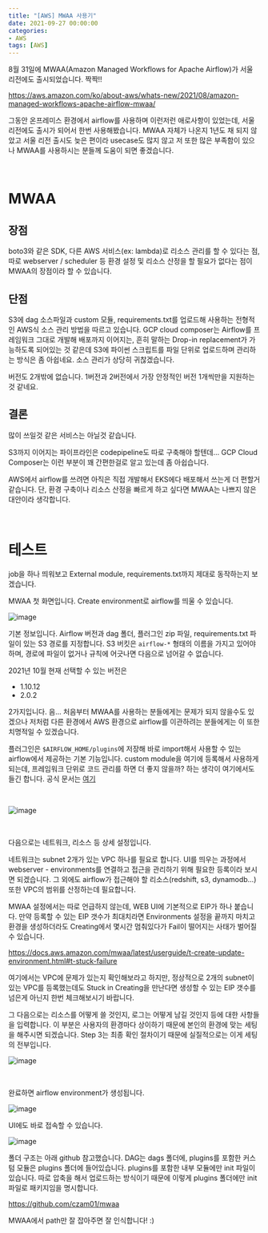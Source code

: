 ```yaml
---
title: "[AWS] MWAA 사용기"
date: 2021-09-27 00:00:00
categories:
- AWS
tags: [AWS]
---
```




8월 31일에 MWAA(Amazon Managed Workflows for Apache Airflow)가 서울 리전에도 출시되었습니다. 짝짝!!

https://aws.amazon.com/ko/about-aws/whats-new/2021/08/amazon-managed-workflows-apache-airflow-mwaa/

그동안 온프레미스 환경에서 airflow를 사용하며 이런저런 애로사항이 있었는데, 서울 리전에도 출시가 되어서 한번 사용해봤습니다. MWAA 자체가 나온지 1년도 채 되지 않았고 서울 리전 출시도 늦은 편이라 usecase도 많지 않고 저 또한 많은 부족함이 있으나 MWAA를 사용하시는 분들께 도움이 되면 좋겠습니다.



<br/>

# MWAA



## 장점

boto3와 같은 SDK, 다른 AWS 서비스(ex: lambda)로 리소스 관리를 할 수 있다는 점, 따로 webserver / scheduler 등 환경 설정 및 리소스 산정을 할 필요가 없다는 점이 MWAA의 장점이라 할 수 있습니다. 



## 단점

S3에 dag 소스파일과 custom 모듈, requirements.txt를 업로드해 사용하는 전형적인 AWS식 소스 관리 방법을 따르고 있습니다. GCP cloud composer는 Airflow를 프레임워크 그대로 개발해 배포까지 이어지는, 흔히 말하는 Drop-in replacement가 가능하도록 되어있는 것 같은데 S3에 파이썬 스크립트를 파일 단위로 업로드하며 관리하는 방식은 좀 아쉽네요. 소스 관리가 상당히 귀찮겠습니다.

버전도 2개밖에 없습니다. 1버전과 2버전에서 가장 안정적인 버전 1개씩만을 지원하는것 같네요.



## 결론

많이 쓰일것 같은 서비스는 아닐것 같습니다.

S3까지 이어지는 파이프라인은 codepipeline도 따로 구축해야 할텐데... GCP Cloud Composer는 이런 부분이 꽤 간편한걸로 알고 있는데 좀 아쉽습니다.

AWS에서 airflow를 쓰려면 아직은 직접 개발해서 EKS에다 배포해서 쓰는게 더 편할거 같습니다. 단, 환경 구축이나 리소스 산정을 빠르게 하고 싶다면 MWAA는 나쁘지 않은 대안이라 생각합니다.



<br/>

# 테스트

job을 하나 띄워보고 External module, requirements.txt까지 제대로 동작하는지 보겠습니다.

MWAA 첫 화면입니다. Create environment로 airflow를 띄울 수 있습니다. 

![image](https://user-images.githubusercontent.com/52685258/135724592-53831ce8-8184-44b1-9887-fef3f46c7e49.png)



기본 정보입니다. Airflow 버전과 dag 폴더, 플러그인 zip 파일, requirements.txt 파일이 있는 S3 경로를 지정합니다. S3 버킷은 `airflow-*` 형태의 이름을 가지고 있어야 하며, 경로에 파일이 없거나 규칙에 어긋나면 다음으로 넘어갈 수 없습니다.

2021년 10월 현재 선택할 수 있는 버전은  

- 1.10.12
- 2.0.2 

2가지입니다. 음... 처음부터 MWAA를 사용하는 분들에게는 문제가 되지 않을수도 있겠으나 저처럼 다른 환경에서 AWS 환경으로 airflow를 이관하려는 분들에게는 이 또한 치명적일 수 있겠습니다.

플러그인은 `$AIRFLOW_HOME/plugins`에 저장해 바로 import해서 사용할 수 있는 airflow에서 제공하는 기본 기능입니다. custom module을 여기에 등록해서 사용하게 되는데, 프레임워크 단위로 코드 관리를 하면 더 좋지 않을까? 하는 생각이 여기에서도 들긴 합니다. 공식 문서는 [여기](https://airflow.apache.org/docs/apache-airflow/stable/plugins.html) 

<br/>

![image](https://user-images.githubusercontent.com/52685258/135724688-74e9daec-d7e5-44ed-abab-b047f4830e59.png)

<br/>

다음으로는 네트워크, 리소스 등 상세 설정입니다. 

네트워크는 subnet 2개가 있는 VPC 하나를 필요로 합니다. UI를 띄우는 과정에서 webserver - environments를 연결하고 접근을 관리하기 위해 필요한 등록이라 보시면 되겠습니다. 그 외에도 airflow가 접근해야 할 리소스(redshift, s3, dynamodb...) 또한 VPC의 범위를 산정하는데 필요합니다.

MWAA 설정에서는 따로 언급하지 않는데, WEB UI에 기본적으로 EIP가 하나 붙습니다. 만약 등록할 수 있는 EIP 갯수가 최대치라면 Environments 설정을 끝까지 마치고 환경을 생성하더라도 Creating에서 몇시간 멈춰있다가 Fail이 떨어지는 사태가 벌어질 수 있습니다.

https://docs.aws.amazon.com/mwaa/latest/userguide/t-create-update-environment.html#t-stuck-failure

여기에서는 VPC에 문제가 있는지 확인해보라고 하지만, 정상적으로 2개의 subnet이 있는 VPC를 등록했는데도 Stuck in Creating을 만난다면 생성할 수 있는 EIP 갯수를 넘은게 아닌지 한번 체크해보시기 바랍니다. 

그 다음으로는 리소스를 어떻게 쓸 것인지, 로그는 어떻게 남길 것인지 등에 대한 사항들을 입력합니다. 이 부분은 사용자의 환경마다 상이하기 때문에 본인의 환경에 맞는 세팅을 해주시면 되겠습니다. Step 3는 최종 확인 절차이기 때문에 실질적으로는 이게 세팅의 전부입니다.

![image](https://user-images.githubusercontent.com/52685258/135725012-7e515c9f-aa14-4443-9448-fc2f67c9f306.png)

<br/>

완료하면 airflow environment가 생성됩니다.

![image](https://user-images.githubusercontent.com/52685258/142954339-8c7e0be4-3d40-42d7-9933-03f772e95dd7.png)

UI에도 바로 접속할 수 있습니다.

![image](https://user-images.githubusercontent.com/52685258/142954502-2944f537-d798-4bf1-b158-e704efc9910c.png)



폴더 구조는 아래 github 참고했습니다. DAG는 dags 폴더에, plugins를 포함한 커스텀 모듈은 plugins 폴더에 들어있습니다. plugins를 포함한 내부 모듈에만 init 파일이 있습니다. 따로 압축을 해서 업로드하는 방식이기 때문에 이렇게 plugins 폴더에만 init 파일로 패키지임을 명시합니다. 

https://github.com/czam01/mwaa

MWAA에서 path만 잘 잡아주면 잘 인식합니다! :)



